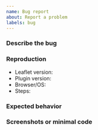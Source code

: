 ```yaml
---
name: Bug report
about: Report a problem
labels: bug
---
```


### Describe the bug

### Reproduction
- Leaflet version:
- Plugin version:
- Browser/OS:
- Steps:

### Expected behavior

### Screenshots or minimal code

